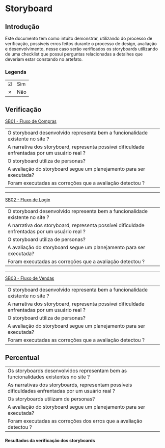 # Storyboard

## Introdução
Este documento tem como intuito demonstrar, utilizando do processo de verificação, possíveis erros feitos durante o processo de design, avaliação e desenvolvimento, nesse caso serão verificados os storyboards utilizando de uma checklist que possui perguntas relacionadas a detalhes que deveriam estar constando no artefato.

### Legenda

|||
|:-|:-|
|☑| Sim|
|✗| Não|



## Verificação 

[SB01 - Fluxo de Compras](/pages/design_avaliation_development/storyboard/storyboard?id=sb01-fluxo-de-compras)

|||
|:-|:-:|
|O storyboard desenvolvido representa bem a funcionalidade existente no site ?||
|A narrativa dos storyboard, representa possívei dificuldade enfrentadas por um usuário real ?||
|O storyboard utiliza de personas?||
|A avaliação do storyboard segue um planejamento para ser executada?||
|Foram executadas as correções que a avaliação detectou ?||

---

[SB02 - Fluxo de Login](/pages/design_avaliation_development/storyboard/storyboard?id=sb02-fluxo-de-login)

|||
|:-|:-:|
|O storyboard desenvolvido representa bem a funcionalidade existente no site ?||
|A narrativa dos storyboard, representa possívei dificuldade enfrentadas por um usuário real ?||
|O storyboard utiliza de personas?||
|A avaliação do storyboard segue um planejamento para ser executada?||
|Foram executadas as correções que a avaliação detectou ?||

---

[SB03 - Fluxo de Vendas](/pages/design_avaliation_development/storyboard/storyboard?id=sb03-fluxo-de-vendas)

|||
|:-|:-:|
|O storyboard desenvolvido representa bem a funcionalidade existente no site ?||
|A narrativa dos storyboard, representa possívei dificuldade enfrentadas por um usuário real ?||
|O storyboard utiliza de personas?||
|A avaliação do storyboard segue um planejamento para ser executada?||
|Foram executadas as correções que a avaliação detectou ?||

## Percentual

|||
|:-|:-:|
|Os storyboards desenvolvidos representam bem as funcionalidades existentes no site ?||
|As narrativas dos storyboards, representam possíveis  dificuldades enfrentadas por um usuário real ?||
|Os storyboards utilizam de personas?||
|A avaliação do storyboard segue um planejamento para ser executada?||
|Foram executadas as correções dos erros que a avaliação detectou ?||

#### Resultados da verificação dos storyboards
